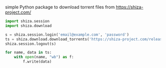 simple Python package to download torrent files from https://shiza-project.com/

```python
import shiza.session
import shiza.download

s = shiza.session.login('email@example.com', 'password')
ts = shiza.download.download_torrents('https://shiza-project.com/releases/view/492', s)
shiza.session.logout(s)

for name, data in ts:
    with open(name, "wb") as f:
        f.write(data)
```

